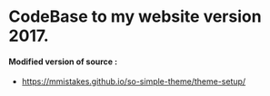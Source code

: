 # CodeBase to my website version 2017.
#### Modified version of source :
- https://mmistakes.github.io/so-simple-theme/theme-setup/